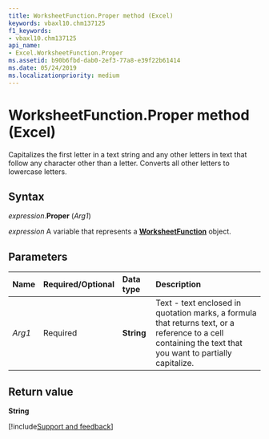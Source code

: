 ```yaml
---
title: WorksheetFunction.Proper method (Excel)
keywords: vbaxl10.chm137125
f1_keywords:
- vbaxl10.chm137125
api_name:
- Excel.WorksheetFunction.Proper
ms.assetid: b90b6fbd-dab0-2ef3-77a8-e39f22b61414
ms.date: 05/24/2019
ms.localizationpriority: medium
---
```



# WorksheetFunction.Proper method (Excel)

Capitalizes the first letter in a text string and any other letters in text that follow any character other than a letter. Converts all other letters to lowercase letters.


## Syntax

_expression_.**Proper** (_Arg1_)

_expression_ A variable that represents a **[WorksheetFunction](Excel.WorksheetFunction.md)** object.


## Parameters

|Name|Required/Optional|Data type|Description|
|:-----|:-----|:-----|:-----|
| _Arg1_|Required| **String**|Text - text enclosed in quotation marks, a formula that returns text, or a reference to a cell containing the text that you want to partially capitalize.|

## Return value

**String**



[!include[Support and feedback](~/includes/feedback-boilerplate.md)]